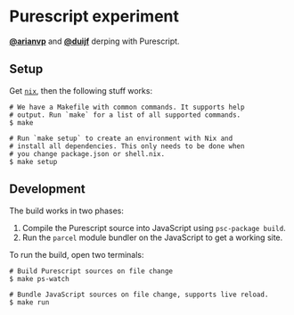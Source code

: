 # Purescript experiment

[**@arianvp**][arianvp-gh] and [**@duijf**][duijf-gh] derping with Purescript.

## Setup

Get [`nix`][nix-site], then the following stuff works:

```
# We have a Makefile with common commands. It supports help
# output. Run `make` for a list of all supported commands.
$ make

# Run `make setup` to create an environment with Nix and
# install all dependencies. This only needs to be done when
# you change package.json or shell.nix.
$ make setup
```

## Development

The build works in two phases:

 1. Compile the Purescript source into JavaScript using `psc-package build`.
 1. Run the `parcel` module bundler on the JavaScript to get a working site.

To run the build, open two terminals:

```
# Build Purescript sources on file change
$ make ps-watch

# Bundle JavaScript sources on file change, supports live reload.
$ make run
```

 [arianvp-gh]:https://github.com/arianvp
 [duijf-gh]:https://github.com/duijf
 [nix-site]:https://nixos.org/nix/
